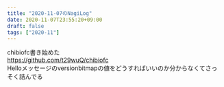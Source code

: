 ```yaml
---
title: "2020-11-07のNagiLog"
date: 2020-11-07T23:55:20+09:00
draft: false
tags: ["2020-11"]
---
```


chibiofc書き始めた<br>
https://github.com/t29wuQ/chibiofc
<br>
Helloメッセージのversionbitmapの値をどうすればいいのか分からなくてさっそく詰んでる